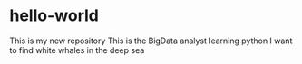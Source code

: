 # hello-world
This is my new repository
This is the BigData analyst learning python
I want to find white whales in the deep sea

